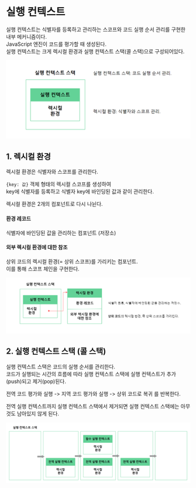 # 실행 컨텍스트

실행 컨텍스트는 식별자를 등록하고 관리하는 스코프와 코드 실행 순서 관리를 구현한 내부 메커니즘이다.  
JavaScript 엔진이 코드를 평가할 때 생성된다.  
실행 컨텍스트는 크게 렉시컬 환경과 실행 컨텍스트 스택(콜 스택)으로 구성되어있다.

![실행컨텍스트](img/blog/context.png)

## 1. 렉시컬 환경

렉시컬 환경은 식별자와 스코프를 관리한다.

`{key: 값}` 객체 형태의 렉시컬 스코프를 생성하여  
key에 식별자를 등록하고 식별자 key에 바인딩된 값과 같이 관리한다.

렉시컬 환경은 2개의 컴포넌트로 다시 나뉜다.

#### 환경 레코드

식별자에 바인딩된 값을 관리하는 컴포넌트 (저장소)

#### 외부 렉시컬 환경에 대한 참조

상위 코드의 렉시컬 환경(= 상위 스코프)를 가리키는 컴포넌트.  
이를 통해 스코프 체인을 구현한다.

![렉시컬 환경](img/blog/lexical.png)

## 2. 실행 컨텍스트 스택 (콜 스택)

실행 컨텍스트 스택은 코드의 실행 순서를 관리한다.  
코드가 실행되는 시간의 흐름에 따라 실행 컨텍스트 스택에 실행 컨텍스트가 추가(push)되고 제거(pop)된다.

전역 코드 평가와 실행 -> 지역 코드 평가와 실행 -> 상위 코드로 복귀
를 반복한다.

전역 실행 컨텍스트까지 실행 컨텍스트 스택에서 제거되면 실행 컨텍스트 스택에는 아무것도 남아있지 않게 된다.

![실행 컨텍스트 스택](img/blog/callstack.png)
